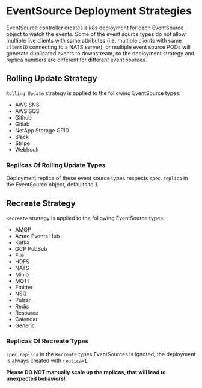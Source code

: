 # EventSource Deployment Strategies

EventSource controller creates a k8s deployment for each EventSource object to
watch the events. Some of the event source types do not allow multiple live
clients with same attributes (i.e. multiple clients with same `clientID`
connecting to a NATS server), or multiple event source PODs will generate
duplicated events to downstream, so the deployment strategy and replica numbers
are different for different event sources.

## Rolling Update Strategy

`Rolling Update` strategy is applied to the following EventSource types:

- AWS SNS
- AWS SQS
- Github
- Gitlab
- NetApp Storage GRID
- Slack
- Stripe
- Webhook

### Replicas Of Rolling Update Types

Deployment replica of these event source types respects `spec.replica` in the
EventSource object, defaults to 1.

## Recreate Strategy

`Recreate` strategy is applied to the following EventSource types:

- AMQP
- Azure Events Hub
- Kafka
- GCP PubSub
- File
- HDFS
- NATS
- Minio
- MQTT
- Emitter
- NSQ
- Pulsar
- Redis
- Resource
- Calendar
- Generic

### Replicas Of Recreate Types

`spec.replica` in the `Recreate` types EventSources is ignored, the deployment
is always created with `replica=1`.

**Please DO NOT manually scale up the replicas, that will lead to unexpected
behaviors!**
